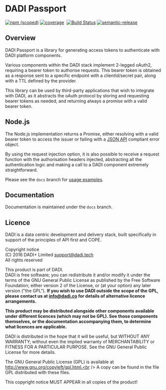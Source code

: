 # DADI Passport

[![npm (scoped)](https://img.shields.io/npm/v/@dadi/passport.svg?maxAge=10800&style=flat-square)](https://www.npmjs.com/package/@dadi/passport)&nbsp;[![coverage](https://img.shields.io/badge/coverage-66%25-yellow.svg?style=flat?style=flat-square)](https://github.com/dadi/passport)&nbsp;
[![Build Status](https://travis-ci.org/dadi/passport.svg?branch=master)](https://travis-ci.org/dadi/passport)
[![semantic-release](https://img.shields.io/badge/%20%20%F0%9F%93%A6%F0%9F%9A%80-semantic--release-e10079.svg?style=flat-square)](https://github.com/semantic-release/semantic-release)

## Overview

DADI Passport is a library for generating access tokens to authenticate with DADI platform components.

Various components within the DADI stack implement 2-legged oAuth2, requiring a bearer token to authorise requests. This bearer token is obtained as a response sent to a specific endpoint with a clientId/secret pair, along with a TTL defined by the provider.

This library can be used by third-party applications that wish to integrate with DADI, as it abstracts the oAuth protocol by storing and requesting bearer tokens as needed, and returning always a promise with a valid bearer token.

## Node.js

The Node.js implementation returns a Promise, either resolving with a valid bearer token to access the issuer or failing with a [JSON API](http://jsonapi.org/format/#errors) compliant error object.

By using the request injection option, it is also possible to receive a request function with the authorisation headers injected, abstracting all the authentication logic and making a call to a DADI component extremely straightforward.

Please see the `docs` branch for [usage examples](https://github.com/dadi/passport/blob/docs/docs/node/usageExamples.md).

## Documentation

Documentation is maintained under the `docs` branch.

## Licence

DADI is a data centric development and delivery stack, built specifically in support of the principles of API first and COPE.

Copyright notice<br />
(C) 2016 DADI+ Limited <support@dadi.tech><br />
All rights reserved

This product is part of DADI.<br />
DADI is free software; you can redistribute it and/or modify
it under the terms of the GNU General Public License as
published by the Free Software Foundation; either version 2 of
the License, or (at your option) any later version ("the GPL").
**If you wish to use DADI outside the scope of the GPL, please
contact us at info@dadi.co for details of alternative licence
arrangements.**

**This product may be distributed alongside other components
available under different licences (which may not be GPL). See
those components themselves, or the documentation accompanying
them, to determine what licences are applicable.**

DADI is distributed in the hope that it will be useful,
but WITHOUT ANY WARRANTY; without even the implied warranty of
MERCHANTABILITY or FITNESS FOR A PARTICULAR PURPOSE.  See the
GNU General Public License for more details.

The GNU General Public License (GPL) is available at
http://www.gnu.org/copyleft/gpl.html.<br />
A copy can be found in the file GPL distributed with
these files.

This copyright notice MUST APPEAR in all copies of the product!
